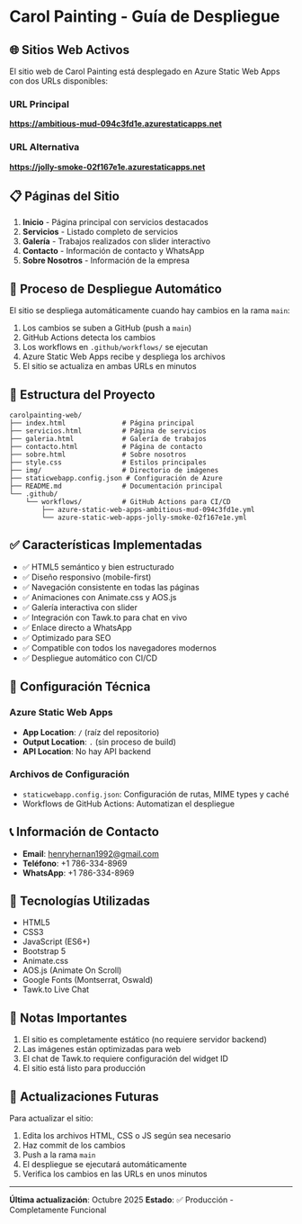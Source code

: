 # Carol Painting - Guía de Despliegue

## 🌐 Sitios Web Activos

El sitio web de Carol Painting está desplegado en Azure Static Web Apps con dos URLs disponibles:

### URL Principal
**https://ambitious-mud-094c3fd1e.azurestaticapps.net**

### URL Alternativa
**https://jolly-smoke-02f167e1e.azurestaticapps.net**

## 📋 Páginas del Sitio

1. **Inicio** - Página principal con servicios destacados
2. **Servicios** - Listado completo de servicios
3. **Galería** - Trabajos realizados con slider interactivo
4. **Contacto** - Información de contacto y WhatsApp
5. **Sobre Nosotros** - Información de la empresa

## 🚀 Proceso de Despliegue Automático

El sitio se despliega automáticamente cuando hay cambios en la rama `main`:

1. Los cambios se suben a GitHub (push a `main`)
2. GitHub Actions detecta los cambios
3. Los workflows en `.github/workflows/` se ejecutan
4. Azure Static Web Apps recibe y despliega los archivos
5. El sitio se actualiza en ambas URLs en minutos

## 📁 Estructura del Proyecto

```
carolpainting-web/
├── index.html              # Página principal
├── servicios.html          # Página de servicios
├── galeria.html            # Galería de trabajos
├── contacto.html           # Página de contacto
├── sobre.html              # Sobre nosotros
├── style.css               # Estilos principales
├── img/                    # Directorio de imágenes
├── staticwebapp.config.json # Configuración de Azure
├── README.md               # Documentación principal
└── .github/
    └── workflows/          # GitHub Actions para CI/CD
        ├── azure-static-web-apps-ambitious-mud-094c3fd1e.yml
        └── azure-static-web-apps-jolly-smoke-02f167e1e.yml
```

## ✅ Características Implementadas

- ✅ HTML5 semántico y bien estructurado
- ✅ Diseño responsivo (mobile-first)
- ✅ Navegación consistente en todas las páginas
- ✅ Animaciones con Animate.css y AOS.js
- ✅ Galería interactiva con slider
- ✅ Integración con Tawk.to para chat en vivo
- ✅ Enlace directo a WhatsApp
- ✅ Optimizado para SEO
- ✅ Compatible con todos los navegadores modernos
- ✅ Despliegue automático con CI/CD

## 🔧 Configuración Técnica

### Azure Static Web Apps
- **App Location**: `/` (raíz del repositorio)
- **Output Location**: `.` (sin proceso de build)
- **API Location**: No hay API backend

### Archivos de Configuración
- `staticwebapp.config.json`: Configuración de rutas, MIME types y caché
- Workflows de GitHub Actions: Automatizan el despliegue

## 📞 Información de Contacto

- **Email**: henryhernan1992@gmail.com
- **Teléfono**: +1 786-334-8969
- **WhatsApp**: +1 786-334-8969

## 🎨 Tecnologías Utilizadas

- HTML5
- CSS3
- JavaScript (ES6+)
- Bootstrap 5
- Animate.css
- AOS.js (Animate On Scroll)
- Google Fonts (Montserrat, Oswald)
- Tawk.to Live Chat

## 📝 Notas Importantes

1. El sitio es completamente estático (no requiere servidor backend)
2. Las imágenes están optimizadas para web
3. El chat de Tawk.to requiere configuración del widget ID
4. El sitio está listo para producción

## 🔄 Actualizaciones Futuras

Para actualizar el sitio:

1. Edita los archivos HTML, CSS o JS según sea necesario
2. Haz commit de los cambios
3. Push a la rama `main`
4. El despliegue se ejecutará automáticamente
5. Verifica los cambios en las URLs en unos minutos

---

**Última actualización**: Octubre 2025
**Estado**: ✅ Producción - Completamente Funcional
